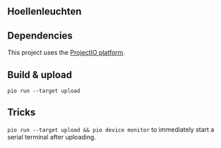 ## Hoellenleuchten

## Dependencies

This project uses the [ProjectIO platform](https://platformio.org/).

## Build & upload

	pio run --target upload

## Tricks

`pio run --target upload && pio device monitor` to immediately start a serial terminal after uploading.
